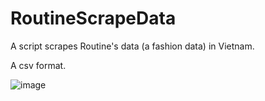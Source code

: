 # RoutineScrapeData

A script scrapes Routine's data (a fashion data) in Vietnam.

A csv format.

![image](https://github.com/quangtn266/RoutineScrapeData/assets/50879191/cdd547ef-8f0d-475f-b803-a6e1da9fd536)
